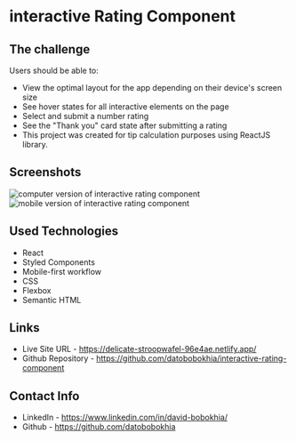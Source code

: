 # interactive Rating Component

## The challenge

Users should be able to:

* View the optimal layout for the app depending on their device's screen size
* See hover states for all interactive elements on the page
* Select and submit a number rating
* See the "Thank you" card state after submitting a rating
* This project was created for tip calculation purposes using ReactJS library.


## Screenshots

<img src="https://user-images.githubusercontent.com/69156870/198829145-4fc37509-18b5-4146-90a1-3e78e993f7ce.PNG" alt="computer version of interactive rating component">


<img src="https://user-images.githubusercontent.com/69156870/198829148-a42d2859-49ae-4814-b452-355252119d56.PNG" alt="mobile version of interactive rating component">


## Used Technologies

* React
* Styled Components
* Mobile-first workflow
* CSS
* Flexbox
* Semantic HTML

## Links

* Live Site URL - https://delicate-stroopwafel-96e4ae.netlify.app/
* Github Repository - https://github.com/datobobokhia/interactive-rating-component

## Contact Info

* LinkedIn - https://www.linkedin.com/in/david-bobokhia/
* Github - https://github.com/datobobokhia
